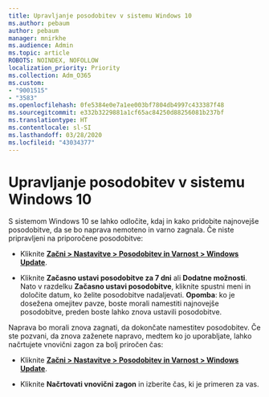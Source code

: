 ```yaml
---
title: Upravljanje posodobitev v sistemu Windows 10
ms.author: pebaum
author: pebaum
manager: mnirkhe
ms.audience: Admin
ms.topic: article
ROBOTS: NOINDEX, NOFOLLOW
localization_priority: Priority
ms.collection: Adm_O365
ms.custom:
- "9001515"
- "3583"
ms.openlocfilehash: 0fe5384e0e7a1ee003bf7804db4997c433387f48
ms.sourcegitcommit: e332b3229881a1cf65ac84250d88256081b237bf
ms.translationtype: HT
ms.contentlocale: sl-SI
ms.lasthandoff: 03/28/2020
ms.locfileid: "43034377"
---
```

# <a name="manage-updates-in-windows-10"></a>Upravljanje posodobitev v sistemu Windows 10

S sistemom Windows 10 se lahko odločite, kdaj in kako pridobite najnovejše posodobitve, da se bo naprava nemoteno in varno zagnala. Če niste pripravljeni na priporočene posodobitve:

- Kliknite **[Začni > Nastavitve > Posodobitev in Varnost > Windows Update](ms-settings:windowsupdate)**.

- Kliknite **Začasno ustavi posodobitve za 7 dni** ali **Dodatne možnosti**. Nato v razdelku **Začasno ustavi posodobitve**, kliknite spustni meni in določite datum, ko želite posodobitve nadaljevati. **Opomba**: ko je dosežena omejitev pavze, boste morali namestiti najnovejše posodobitve, preden boste lahko znova ustavili posodobitve.

Naprava bo morali znova zagnati, da dokončate namestitev posodobitev. Če ste pozvani, da znova zaženete napravo, medtem ko jo uporabljate, lahko načrtujete vnovični zagon za bolj priročen čas:

- Kliknite **[Začni > Nastavitve > Posodobitev in Varnost > Windows Update](ms-settings:windowsupdate)**.

- Kliknite **Načrtovati vnovični zagon** in izberite čas, ki je primeren za vas.
